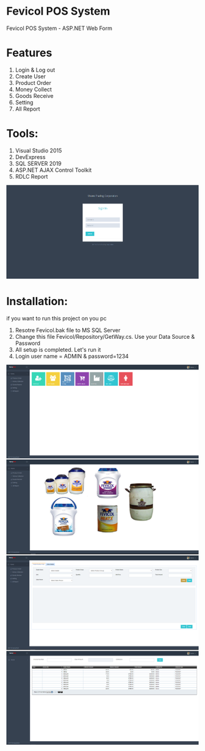 # Fevicol POS System
Fevicol POS System - ASP.NET Web Form

# Features
1. Login & Log out
2. Create User
3. Product Order
4. Money Collect
5. Goods Receive
6. Setting
7. All Report

# Tools: 
1. Visual Studio 2015
2. DevExpress
3. SQL SERVER 2019
4. ASP.NET AJAX Control Toolkit
5. RDLC Report

![login](ScreenShot/Screenshot0.png)

# Installation: 
if you want to run this project on you pc
1. Resotre Fevicol.bak file to MS SQL Server
2. Change this file Fevicol/Repository/GetWay.cs. Use your Data Source & Password
3. All setup is completed. Let's run it
4. Login user name = ADMIN & password=1234


![login](ScreenShot/Screenshot1.png)
![login](ScreenShot/Screenshot2.png)
![login](ScreenShot/Screenshot3.png)
![login](ScreenShot/Screenshot4.png)
